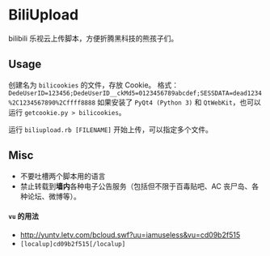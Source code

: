 BiliUpload
==========
bilibili 乐视云上传脚本，方便折腾黑科技的熊孩子们。

Usage
--------
创建名为 `bilicookies` 的文件，存放 Cookie。
格式：`DedeUserID=123456;DedeUserID__ckMd5=0123456789abcdef;SESSDATA=dead1234%2C1234567890%2Cffff8888`
如果安装了 `PyQt4 (Python 3)` 和 `QtWebKit`，也可以运行 `getcookie.py > bilicookies`。

运行 `biliupload.rb [FILENAME]` 开始上传，可以指定多个文件。


Misc
----
* 不要吐槽两个脚本用的语言
* 禁止转载到**墙内**各种电子公告服务（包括但不限于百毒贴吧、AC 丧尸岛、各种论坛、微博等）。

#### `vu` 的用法
* <http://yuntv.letv.com/bcloud.swf?uu=iamuseless&vu=cd09b2f515>
* `[localup]cd09b2f515[/localup]`
